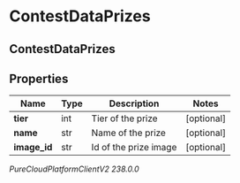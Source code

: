 # ContestDataPrizes

## ContestDataPrizes

## Properties

|Name | Type | Description | Notes|
|------------ | ------------- | ------------- | -------------|
| **tier** | int | Tier of the prize | [optional] |
| **name** | str | Name of the prize | [optional] |
| **image_id** | str | Id of the prize image | [optional] |



_PureCloudPlatformClientV2 238.0.0_
